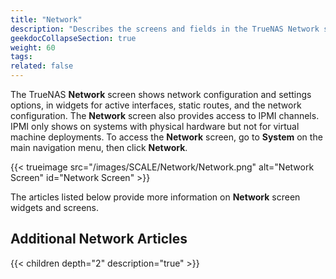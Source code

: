 ```yaml
---
title: "Network"
description: "Describes the screens and fields in the TrueNAS Network section."
geekdocCollapseSection: true
weight: 60
tags:
related: false
---
```


The TrueNAS **Network** screen shows network configuration and settings options, in widgets for active interfaces, static routes, and the network configuration.
The **Network** screen also provides access to IPMI channels. IPMI only shows on systems with physical hardware but not for virtual machine deployments.
To access the **Network** screen, go to **System** on the main navigation menu, then click **Network**.

{{< trueimage src="/images/SCALE/Network/Network.png" alt="Network Screen" id="Network Screen" >}}

The articles listed below provide more information on **Network** screen widgets and screens.

<div class="noprint">

## Additional Network Articles

{{< children depth="2" description="true" >}}

</div>
